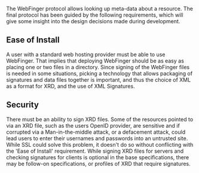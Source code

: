 The WebFinger protocol allows looking up meta-data about
a resource. The final protocol has been guided by the
following requirements, which will give some insight
into the design decisions made during development.


## Ease of Install ##
A user with a standard web hosting provider must be
able to use WebFinger. That implies that deploying WebFinger should
be as easy as placing one or two files in a directory.
Since signing of the WebFinger files is needed in some situations,
picking a technology that allows packaging
of signatures and data files together is important,
and thus the choice of XML as a format for XRD, and the
use of XML Signatures.

## Security ##
There must be an ability to sign XRD files. Some
of the resources pointed to via an XRD file, such
as the users OpenID provider, are sensitive and
if corrupted via a Man-in-the-middle attack, or a
defacement attack, could lead users to enter their
usernames and passwords into an untrusted site.
While SSL could solve this problem, it doesn't do
so without conflicting with the 'Ease of Install'
requirement. While signing XRD files for
servers and checking signatures for clients is optional
in the base specifications, there may be follow-on
specifications, or profiles of XRD that require
signatures.
